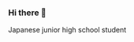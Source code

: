 ### Hi there 👋
Japanese junior high school student
<!--
### Programming Languages
<img src="https://skillicons.dev/icons?i=html,css,js,typescript,golang " /> <br /><br />

### Dev Tools 
<img src="https://skillicons.dev/icons?i=docker,git,github,vscode,neovim,linux,nginx" /> <br /><br />

### Stats
| <img align="center" src="https://github-readme-stats.vercel.app/api/top-langs?username=Pz2Or&show_icons=true&locale=en&layout=compact" /> | <img align="center" src="https://github-readme-stats.vercel.app/api?username=Pz2Or&count_private=true" /> |
| ------------- | ------------- |
-->
